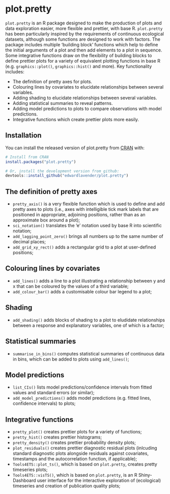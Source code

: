 
# plot.pretty

<!-- badges: start -->

<!-- badges: end -->

`plot.pretty` is an R package designed to make the production of plots
and data exploration easier, more flexible and prettier, with base R.
`plot.pretty` has been particularly inspired by the requirements of
continuous ecological datasets, although some functions are designed to
work with factors. The package includes multiple ‘building block’
functions which help to define the initial arguments of a plot and then
add elements to a plot in sequence. Some integrative functions draw on
the flexibility of building blocks to define prettier plots for a
variety of equivalent plotting functions in base R
(e.g. `graphics::plot()`, `graphics::hist()` and more). Key
functionality includes:

  - The definition of pretty axes for plots.
  - Colouring lines by covariates to elucidate relationships between
    several variables.
  - Adding shading to elucidate relationships between several variables.
  - Adding statistical summaries to reveal patterns.
  - Adding model predictions to plots to compare observations with model
    predictions.
  - Integrative functions which create prettier plots more easily.

## Installation

You can install the released version of plot.pretty from
[CRAN](https://CRAN.R-project.org) with:

``` r
# Install from CRAN 
install.packages("plot.pretty")

# Or, install the development version from github:
devtools::install_github("edwardlavender/plot.pretty")
```

## The definition of pretty axes

  - `pretty_axis()` is a very flexible function which is used to define
    and add pretty axes to plots (i.e., axes with intelligible tick mark
    labels that are positioned in appropriate, adjoining positions,
    rather than as an approximate box around a plot);
  - `sci_notation()` translates the ‘e’ notation used by base R into
    scientific notation;
  - `add_lagging_point_zero()` brings all numbers up to the same number
    of decimal places;
  - `add_grid_xy_rect()` adds a rectangular grid to a plot at
    user-defined positions;

## Colouring lines by covariates

  - `add_lines()` adds a line to a plot illustrating a relationship
    between y and x that can be coloured by the values of a third
    variable;
  - `add_colour_bar()` adds a customisable colour bar legend to a plot;

## Shading

  - `add_shading()` adds blocks of shading to a plot to eludidate
    relationships between a response and explanatory variables, one of
    which is a factor;

## Statistical summaries

  - `summarise_in_bins()` computes statistical summaries of continuous
    data in bins, which can be added to plots using `add_lines()`;

## Model predictions

  - `list_CIs()` lists model predictions/confidence intervals from
    fitted values and standard errors (or similar);
  - `add_model_predictions()` adds model predictions (e.g. fitted lines,
    confidence intervals) to plots;

## Integrative functions

  - `pretty_plot()` creates prettier plots for a variety of functions;
  - `pretty_hist()` creates prettier histograms;
  - `pretty_density()` creates prettier probability density plots;
  - `plot_residuals()` creates prettier diagnostic residual plots
    (inlcuding standard diagnostic plots alongside residuals against
    covariates, timestamps and the autocorrelation function, if
    applicable);
  - `Tools4ETS::plot_ts()`, which is based on `plot.pretty`, creates
    pretty timeseries plots;
  - `Tools4ETS::visTS()`, which is based on `plot.pretty`, is an R
    Shiny-Dashboard user interface for the interactive exploration of
    (ecological) timeseries and creation of publication quality plots;
